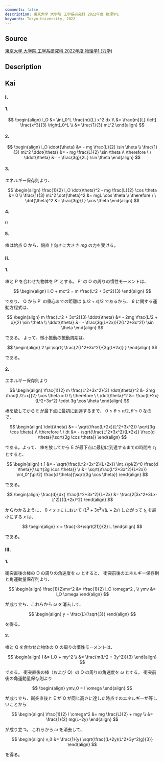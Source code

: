 ```yaml
---
comments: false
description: 東京大学 大学院 工学系研究科 2022年度 物理学1
keywords: Tokyo-University, 2022
---
```


## Source
[東京大学 大学院 工学系研究科 2022年度 物理学1 (力学)](https://www.t.u-tokyo.ac.jp/soe/admission/general-past)

## Description

## Kai
### I.
#### 1.

$$
\begin{align}
I_O
&= \int_0^L \frac{m}{L} x^2 dx
\\
&= \frac{m}{L} \left[ \frac{x^3}{3} \right]_0^L
\\
&= \frac{1}{3} mL^2
\end{align}
$$

#### 2.

$$
\begin{align}
I_O \ddot{\theta} &= - mg \frac{L}{2} \sin \theta
\\
\frac{1}{3} mL^2 \ddot{\theta} &= - mg \frac{L}{2} \sin \theta
\\
\therefore \ \ 
\ddot{\theta} &= - \frac{3g}{2L} \sin \theta
\end{align}
$$

#### 3.
エネルギー保存則より、

$$
\begin{align}
\frac{1}{2} I_O \dot{\theta}^2 - mg \frac{L}{2} \cos \theta &= 0
\\
\frac{1}{3} mL^2 \dot{\theta}^2 &= mgL \cos \theta
\\
\therefore \ \ 
\dot{\theta}^2 &= \frac{3g}{L} \cos \theta
\end{align}
$$

#### 4.
$0$

#### 5.
棒は始点 O から、鉛直上向きに大きさ $mg$ の力を受ける。

### II.
#### 1.
棒と P を合わせた物体を P' とする。
P' の O の周りの慣性モーメントは、

$$
\begin{align}
I_O + mx^2
= m \frac{L^2 + 3x^2}{3}
\end{align}
$$

であり、 O から P' の重心までの距離は $(L/2+x)/2$ であるから、
$\theta$ に関する運動方程式は、

$$
\begin{align}
m \frac{L^2 + 3x^2}{3} \ddot{\theta} &= - 2mg \frac{L/2 + x}{2} \sin \theta
\\
\ddot{\theta} &= - \frac{3g(L+2x)}{2(L^2+3x^2)} \sin \theta
\end{align}
$$

である。
よって、微小振動の振動周期は、

$$
\begin{align}
2 \pi \sqrt{ \frac{2(L^2+3x^2)}{3g(L+2x)} }
\end{align}
$$

である。

#### 2.
エネルギー保存則より

$$
\begin{align}
\frac{1}{2} m \frac{L^2+3x^2}{3} \dot{\theta}^2 &- 2mg \frac{L/2+x}{2} \cos \theta = 0
\\
\therefore \ \ 
\dot{\theta}^2 &= \frac{L+2x}{L^2+3x^2} \cdot 3g \cos \theta
\end{align}
$$

棒を放してから E が最下点に最初に到達するまで、
$0 \leq \theta \leq \pi/2, \dot{\theta} \leq 0$ なので、

$$
\begin{align}
\dot{\theta} &= - \sqrt{\frac{L+2x}{L^2+3x^2}} \sqrt{3g \cos \theta}
\\
\therefore \ \ 
dt &= - \sqrt{\frac{L^2+3x^2}{L+2x}} \frac{d \theta}{\sqrt{3g \cos \theta}}
\end{align}
$$

である。よって、
棒を放してから E が最下点に最初に到達するまでの時間を $t_1$ とすると、

$$
\begin{align}
t_1
&= - \sqrt{\frac{L^2+3x^2}{L+2x}}
\int_{\pi/2}^0 \frac{d \theta}{\sqrt{3g \cos \theta}}
\\
&= \sqrt{\frac{L^2+3x^2}{L+2x}}
\int_0^{\pi/2} \frac{d \theta}{\sqrt{3g \cos \theta}}
\end{align}
$$

である。

$$
\begin{align}
\frac{d}{dx} \frac{L^2+3x^2}{L+2x}
&= \frac{2(3x^2+3Lx-L^2)}{(L+2x)^2}
\end{align}
$$

からわかるように、 $0 \lt x \leq L$ において
$(L^2+3x^2)/(L+2x)$ したがって $t_1$ を最小にする $x$ は、

$$
\begin{align}
x = \frac{-3+\sqrt{21}}{2} L
\end{align}
$$

である。

### III.
#### 1.
衝突直後の棒の O の周りの角速度を $\omega$ とすると、
衝突前後のエネルギー保存則と角運動量保存則より、

$$
\begin{align}
\frac{1}{2}mv^2 &= \frac{1}{2} I_O \omega^2 ,
\\
ymv &= I_O \omega
\end{align}
$$

が成り立ち、これらから $\omega$ を消去して、

$$
\begin{align}
y = \frac{L}{\sqrt{3}}
\end{align}
$$

を得る。

#### 2.
棒と Q を合わせた物体の O の周りの慣性モーメントは、

$$
\begin{align}
I
&= I_O + my^2
\\
&= \frac{m(L^2 + 3y^2)}{3}
\end{align}
$$

である。
衝突直後の棒（および Q）の O の周りの角速度を $\omega$ とする。
衝突前後の角運動量保存則より

$$
\begin{align}
ymv_0 = I \omega
\end{align}
$$

が成り立ち、衝突直後と E が O が同じ高さに達した時点でのエネルギーが等しいことから

$$
\begin{align}
\frac{1}{2} I \omega^2
&= mg \frac{L}{2} + mgy
\\
&= \frac{1}{2} mg(L+2y)
\end{align}
$$

が成り立つ。
これらから $\omega$ を消去して、

$$
\begin{align}
v_0
&= \frac{1}{y} \sqrt{\frac{(L+2y)(L^2+3y^2)g}{3}}
\end{align}
$$

を得る。